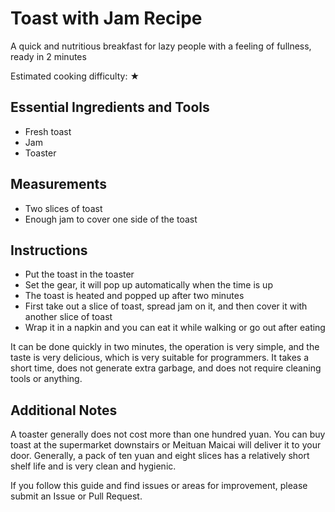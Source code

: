 # Toast with Jam Recipe

A quick and nutritious breakfast for lazy people with a feeling of fullness, ready in 2 minutes

Estimated cooking difficulty: ★

## Essential Ingredients and Tools

- Fresh toast
- Jam
- Toaster

## Measurements

- Two slices of toast
- Enough jam to cover one side of the toast

## Instructions

- Put the toast in the toaster
- Set the gear, it will pop up automatically when the time is up
- The toast is heated and popped up after two minutes
- First take out a slice of toast, spread jam on it, and then cover it with another slice of toast
- Wrap it in a napkin and you can eat it while walking or go out after eating

It can be done quickly in two minutes, the operation is very simple, and the taste is very delicious, which is very suitable for programmers. It takes a short time, does not generate extra garbage, and does not require cleaning tools or anything.

## Additional Notes

A toaster generally does not cost more than one hundred yuan. You can buy toast at the supermarket downstairs or Meituan Maicai will deliver it to your door. Generally, a pack of ten yuan and eight slices has a relatively short shelf life and is very clean and hygienic.

If you follow this guide and find issues or areas for improvement, please submit an Issue or Pull Request.
